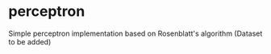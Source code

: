 # perceptron
Simple perceptron implementation based on Rosenblatt's algorithm (Dataset to be added)
